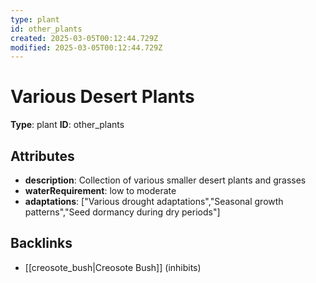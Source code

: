 ```yaml
---
type: plant
id: other_plants
created: 2025-03-05T00:12:44.729Z
modified: 2025-03-05T00:12:44.729Z
---
```


# Various Desert Plants

**Type**: plant
**ID**: other_plants

## Attributes

- **description**: Collection of various smaller desert plants and grasses
- **waterRequirement**: low to moderate
- **adaptations**: ["Various drought adaptations","Seasonal growth patterns","Seed dormancy during dry periods"]

## Backlinks

- [[creosote_bush|Creosote Bush]] (inhibits)

